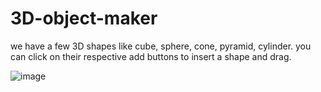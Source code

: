 # 3D-object-maker

we have a few 3D shapes like cube, sphere, cone, pyramid, cylinder.
you can click on their respective add buttons to insert a shape and drag.

![image](https://github.com/vaishnavikrottapalli/3D-object-maker/assets/74494413/904749d0-eebb-4f27-ba99-75e235dc9eee)
